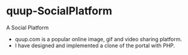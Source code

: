 # quup-SocialPlatform
A Social Platform
-	quup.com is a popular online image, gif and video sharing platform.
-	I have designed and implemented a clone of the portal with PHP.


